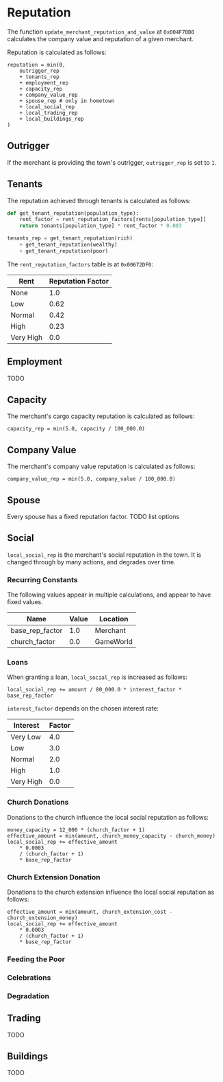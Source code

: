# Reputation
The function `update_merchant_reputation_and_value` at `0x004F7BB0` calculates the company value and reputation of a given merchant.

Reputation is calculated as follows:
```
reputation = min(0,
    outrigger_rep
    + tenants_rep
    + employment_rep
    + capacity_rep
    + company_value_rep
    + spouse_rep # only in hometown
    + local_social_rep
    + local_trading_rep
    + local_buildings_rep
)
```

## Outrigger
If the merchant is providing the town's outrigger, `outrigger_rep` is set to `1`.

## Tenants
The reputation achieved through tenants is calculated as follows:
```python
def get_tenant_reputation(population_type):
    rent_factor = rent_reputation_factors[rents[population_type]]
    return tenants[population_type] * rent_factor * 0.003

tenants_rep = get_tenant_reputation(rich)
    + get_tenant_reputation(wealthy)
    + get_tenant_reputation(poor)
```

The `rent_reputation_factors` table is at `0x00672DF0`:

|Rent|Reputation Factor|
|-|-|
|None|1.0|
|Low|0.62|
|Normal|0.42|
|High|0.23|
|Very High|0.0|

## Employment
TODO

## Capacity
The merchant's cargo capacity reputation is calculated as follows:
```
capacity_rep = min(5.0, capacity / 100_000.0)
```

## Company Value
The merchant's company value reputation is calculated as follows:
```
company_value_rep = min(5.0, company_value / 100_000.0)
```

## Spouse
Every spouse has a fixed reputation factor.
TODO list options

## Social
`local_social_rep` is the merchant's social reputation in the town.
It is changed through by many actions, and degrades over time.

### Recurring Constants
The following values appear in multiple calculations, and appear to have fixed values.

|Name|Value|Location|
|-|-|-|
|base_rep_factor|1.0|Merchant|
|church_factor|0.0|GameWorld|

### Loans
When granting a loan, `local_social_rep` is increased as follows:
```
local_social_rep += amount / 80_000.0 * interest_factor * base_rep_factor
```
`interest_factor` depends on the chosen interest rate:

|Interest|Factor|
|-|-|
|Very Low|4.0|
|Low|3.0|
|Normal|2.0|
|High|1.0|
|Very High|0.0|

### Church Donations
Donations to the church influence the local social reputation as follows:
```
money_capacity = 12_000 * (church_factor + 1)
effective_amount = min(amount, church_money_capacity - church_money)
local_social_rep += effective_amount
    * 0.0003
    / (church_factor + 1)
    * base_rep_factor
```

### Church Extension Donation
Donations to the church extension influence the local social reputation as follows:
```
effective_amount = min(amount, church_extension_cost - church_extension_money)
local_social_rep += effective_amount
    * 0.0003
    / (church_factor + 1)
    * base_rep_factor
```

### Feeding the Poor

### Celebrations

### Degradation

## Trading
TODO

## Buildings
TODO
